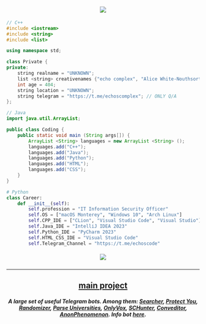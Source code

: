 <h1 align=center><img src="https://readme-typing-svg.herokuapp.com?font=Fira+Code&size=30&pause=1000&color=51A3F7&center=true&vCenter=true&width=435&lines=welcome+to+my+profile"></h1>

```C++
// С++
#include <iostream>
#include <string>
#include <list>

using namespace std;

class Private {
private:
    string realname = "UNKNOWN";
    list <string> creativenames {"echo complex", "Alice White-Nouthsorth"};
    int age = 404;
    string location = "UNKNOWN";
    string telegram = "https://t.me/echoscomplex"; // ONLY Q/A
};
```

```Java
// Java
import java.util.ArrayList;

public class Coding {
    public static void main (String args[]) {
        ArrayList <String> languages = new ArrayList <String> ();
        languages.add("C++");
        languages.add("Java");
        languages.add("Python");
        languages.add("HTML");
        languages.add("CSS");
    }
}
```

```Python
# Python
class Career:
    def __init__(self):
        self.profession = "IT Information Security Officer"
        self.OS = ["macOS Monterey", "Windows 10", "Arch Linux"]
        self.CPP_IDE = ["CLion", "Visual Studio Code", "Visual Studio"]
        self.Java_IDE = "IntelliJ IDEA 2023"
        self.Python_IDE = "PyCharm 2023"
        self.HTML_CSS_IDE = "Visual Studio Code"
        self.Telegram_Channel = "https://t.me/echoscode"
```

<h5 align=center><img src="https://readme-typing-svg.herokuapp.com?font=Fira+Code&size=30&pause=1000&color=51A3F7&center=true&vCenter=true&width=435&lines=recent+projects"></h5>

---

<h2 align=center><a href="https://t.me/tg_main_project">main project</a></h2>
<h5 align=center>A large set of useful Telegram bots. Among them: <a href="https://t.me/SearcherMainBot">Searcher</a>, <a href="https://t.me/ProtectYouMainBot">Protect You</a>, <a href="https://t.me/RandomizerMainBot">Randomizer</a>, <a href="https://t.me/ParseUniversitiesMainBot">Parse Universities</a>, <a href="https://t.me/OnlyVoxMainBot">OnlyVox</a>, <a href="https://t.me/SCHunterMainBot">SCHunter</a>, <a href="https://t.me/ConveditorMainBot">Conveditor</a>, <a href="https://t.me/AnonPhenomenonMainBot">AnonPhenomenon</a>. Info bot <a href="https://t.me/maineyeechobot">here</a>.</h5>
